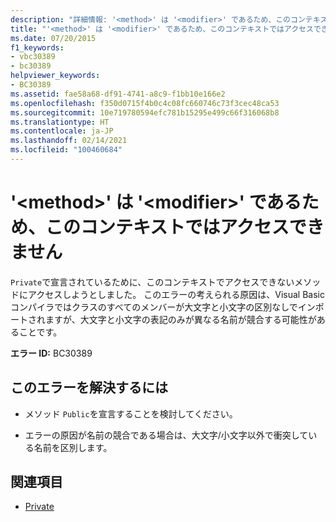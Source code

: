 ```yaml
---
description: "詳細情報: '<method>' は '<modifier>' であるため、このコンテキストではアクセスできません"
title: "'<method>' は '<modifier>' であるため、このコンテキストではアクセスできません"
ms.date: 07/20/2015
f1_keywords:
- vbc30389
- bc30389
helpviewer_keywords:
- BC30389
ms.assetid: fae58a68-df91-4741-a8c9-f1bb10e166e2
ms.openlocfilehash: f350d0715f4b0c4c08fc660746c73f3cec48ca53
ms.sourcegitcommit: 10e719780594efc781b15295e499c66f316068b8
ms.translationtype: HT
ms.contentlocale: ja-JP
ms.lasthandoff: 02/14/2021
ms.locfileid: "100460684"
---
```

# <a name="method-is-not-accessible-in-this-context-because-it-is-modifier"></a>'\<method>' は '\<modifier>' であるため、このコンテキストではアクセスできません

`Private`で宣言されているために、このコンテキストでアクセスできないメソッドにアクセスしようとしました。 このエラーの考えられる原因は、Visual Basic コンパイラではクラスのすべてのメンバーが大文字と小文字の区別なしでインポートされますが、大文字と小文字の表記のみが異なる名前が競合する可能性があることです。  
  
 **エラー ID:** BC30389  
  
## <a name="to-correct-this-error"></a>このエラーを解決するには  
  
- メソッド `Public`を宣言することを検討してください。  
  
- エラーの原因が名前の競合である場合は、大文字/小文字以外で衝突している名前を区別します。  
  
## <a name="see-also"></a>関連項目

- [Private](../language-reference/modifiers/private.md)

